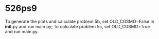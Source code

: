 # 526ps9
To generate the plots and calculate problem 5b, set OLD\_COSMO=False in __init__.py and run main.py;
To calculate problem 5c, set OLD\_COSMO=True and run main.py.
